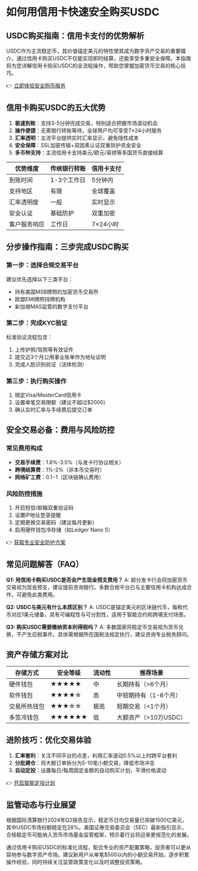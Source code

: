 # 如何用信用卡快速安全购买USDC

## USDC购买指南：信用卡支付的优势解析

USDC作为主流稳定币，其价值锚定美元的特性使其成为数字资产交易的重要媒介。通过信用卡购买USDC不仅能实现即时结算，还能享受多重安全保障。本指南将为您详解信用卡购买USDC的全流程操作，帮助您掌握加密货币交易的核心技巧。

👉 [立即体验安全购币服务](https://bit.ly/okx_welcome)

## 信用卡购买USDC的五大优势

1. **极速到账**：支持3-5分钟完成交易，特别适合把握市场波动机会
2. **操作便捷**：无需银行转账等待，全球用户均可享受7×24小时服务
3. **汇率透明**：主流平台提供实时汇率显示，避免隐性成本
4. **安全保障**：SSL加密传输+双因素认证双重防护资金安全
5. **多币种支持**：主流信用卡支持美元/欧元/英镑等多国货币直接结算

| 优势维度       | 传统银行转账 | 信用卡支付     |
|----------------|--------------|----------------|
| 到账时间       | 1-3个工作日  | 5分钟内        |
| 支持地区       | 有限         | 全球覆盖       |
| 汇率透明度     | 一般         | 实时显示       |
| 安全认证       | 基础防护     | 双重加密       |
| 客户服务响应   | 工作日       | 7×24小时       |

## 分步操作指南：三步完成USDC购买

### 第一步：选择合规交易平台
建议优先选择以下三类平台：
- 持有美国MSB牌照的加密货币交易所
- 欧盟EMI牌照持牌机构
- 新加坡MAS监管的数字支付平台

### 第二步：完成KYC验证
标准验证流程包含：
1. 上传护照/驾照等有效证件
2. 提交近3个月公用事业账单作为地址证明
3. 完成人脸识别验证（活体检测）

### 第三步：执行购买操作
1. 绑定Visa/MasterCard信用卡
2. 设置单笔交易限额（建议不超过$2000）
3. 确认实时汇率与手续费后提交订单

## 安全交易必备：费用与风险防控

### 常见费用构成
- **交易手续费**：1.8%-3.5%（与发卡行协议相关）
- **跨境结算费**：1%-2%（非本币交易时）
- **网络矿工费**：$0.1-$1（区块链确认费用）

### 风险防控措施
1. 开启短信/邮箱双重验证码
2. 设置IP地址登录提醒
3. 定期更换交易密码（建议每月更新）
4. 启用硬件钱包冷存储（如Ledger Nano S）

👉 [获取专业安全防护方案](https://bit.ly/okx_welcome)

## 常见问题解答（FAQ）

**Q1: 用信用卡购买USDC是否会产生现金预支费用？**
A: 部分发卡行会将加密货币交易视为现金预支，建议提前咨询银行。多数合规平台已与主要信用卡机构达成合作，可避免此类费用。

**Q2: USDC与美元有什么本质区别？**
A: USDC是锚定美元的区块链代币，每枚代币对应1美元储备，具有可编程性与可分割性，适用于智能合约和跨境支付场景。

**Q3: 购买USDC需要缴纳资本利得税吗？**
A: 多数国家将稳定币交易视为货币兑换，不产生应税事件。具体需根据所在国税法规定执行，建议咨询专业税务顾问。

## 资产存储方案对比

| 存储方式       | 安全等级 | 流动性 | 推荐场景               |
|----------------|----------|--------|------------------------|
| 硬件钱包       | ★★★★★    | 中     | 长期持有（>6个月）     |
| 软件钱包       | ★★★★☆    | 高     | 中短期持有（1-6个月）  |
| 交易所热钱包   | ★★★☆☆    | 极高   | 短期交易（<1个月）     |
| 多签冷钱包     | ★★★★★★   | 低     | 大额资产（>10万USDC）  |

## 进阶技巧：优化交易体验

1. **汇率套利**：关注不同平台的点差，利用汇率波动0.5%以上时跨平台套利
2. **分批建仓**：将大额订单拆分为5-10笔小额交易，降低市场冲击
3. **自动定投**：设置每日/每周固定金额的自动购买计划，平滑价格波动

👉 [开启智能定投计划](https://bit.ly/okx_welcome)

## 监管动态与行业展望

根据国际清算银行2024年Q2报告显示，稳定币日均交易量已突破1500亿美元，其中USDC市场份额稳定在28%。美国证券交易委员会（SEC）最新指引显示，合规稳定币可能纳入货币市场基金监管框架，预示着行业将迎来更规范化的发展。

通过信用卡购买USDC的标准化流程，配合专业的资产配置策略，投资者可以更从容地参与数字资产市场。建议新用户从单笔$500以内的小额交易开始，逐步积累操作经验，同时持续关注监管政策变化以及时调整投资策略。